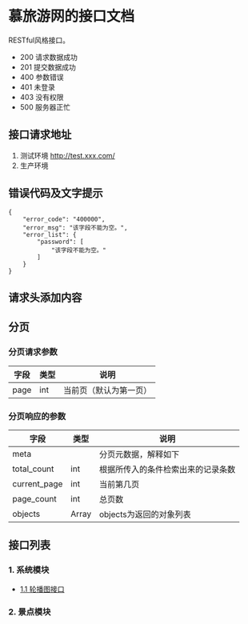 # 慕旅游网的接口文档
RESTful风格接口。
* 200 请求数据成功
* 201 提交数据成功
* 400 参数错误
* 401 未登录
* 403 没有权限
* 500 服务器正忙

## 接口请求地址
1. 测试环境
http://test.xxx.com/
2. 生产环境

## 错误代码及文字提示
```
{
    "error_code": "400000",
    "error_msg": "该字段不能为空。",
    "error_list": {
        "password": [
            "该字段不能为空。"
        ]
    }
}
```

## 请求头添加内容

## 分页
### 分页请求参数
<table class="table table-hover table-condensed">
  <thead>
   <tr>
      <th>字段</th>
      <th>类型</th>
      <th>说明</th>
   </tr>
  </thead>
  <tbody>
   <tr>
      <td>page</td>
      <td>int</td>
      <td>当前页（默认为第一页）</td>
   </tr>
  </tbody>
</table>


### 分页响应的参数

<table class="table table-hover table-condensed">
  <thead>
   <tr>
      <th>字段</th>
      <th>类型</th>
      <th>说明</th>
   </tr>
  </thead>
  <tbody>
    <tr class="info">
      <td>meta</td>
      <td></td>
      <td>分页元数据，解释如下</td>
   </tr>
   <tr>
      <td>total_count</td>
      <td>int</td>
      <td>根据所传入的条件检索出来的记录条数</td>
   </tr>
   <tr>
      <td>current_page</td>
      <td>int</td>
      <td>当前第几页</td>
   </tr>
   <tr>
      <td>page_count</td>
      <td>int</td>
      <td>总页数</td>
   </tr>
   <tr class="info">
      <td>objects</td>
      <td>Array</td>
      <td>objects为返回的对象列表</td>
   </tr>
  </tbody>
</table>

## 接口列表
### 1. 系统模块
* [1.1 轮播图接口](./system/slider_list.md)

### 2. 景点模块
